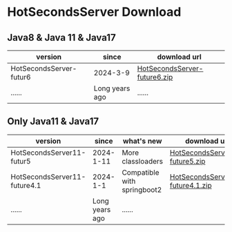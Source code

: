 # HotSecondsServer Download


## Java8 & Java 11 & Java17
| version | since |   download url |
| ------ | ------ |  ------| 
|HotSecondsServer-futur6| 2024-3-9 | [HotSecondsServer-future6.zip](https://github.com/Liubsyy/HotSecondsIDEA/releases/download/future6/HotSecondsServer-future6.zip)
| ...... | Long years ago |  ...... | 


## Only Java11 & Java17
| version | since |   what's new| download url |
| ------ | ------ |  ------| ------|
|HotSecondsServer11-futur5| 2024-1-11 | More classloaders | [HotSecondsServer11-future5.zip](https://github.com/Liubsyy/HotSecondsIDEA/releases/download/moreclassloaders/HotSecondsServer11-future5.zip)
|HotSecondsServer11-future4.1| 2024-1-1 |  Compatible with springboot2 | [HotSecondsServer11-future4.1.zip](https://github.com/Liubsyy/HotSecondsIDEA/releases/download/ProxyServer/HotSecondsServer11-future4.1.zip)
| ...... | Long years ago |  ...... | 






